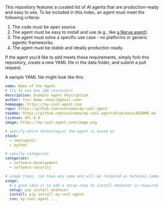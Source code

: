 This repository features a curated list of AI agents that are production-ready and easy to use. To be included in this index, an agent must meet the following criteria:

1. The code must be open source.
2. The agent must be easy to install and use (e.g., like [a Nerve agent](https://github.com/evilsocket/nerve)).
3. The agent must solve a specific use case - no platforms or generic agentic frameworks.
4. The agent must be stable and ideally production ready.

If the agent you’d like to add meets these requirements, simply fork this repository, create a new YAML file in the data folder, and submit a pull request.

A sample YAML file might look like this:

```yaml
name: Name of the Agent
# try to use max 200 characters
description: Example agent description.
author: Your Name <email@gmail.com>
homepage: https://my-cool-agent.com
repo: https://github.com/username/my-cool-agent
readme: https://github.com/username/my-cool-agent/blob/main/README.md
license: GPL-3.0
image: https://my-cool-agent.com/image.png

# specify which technologies the agent is based on
stack:
  - smolagents
  - python

# specify categories
categories:
  - software-development
  - software-security

# usage steps, can have any name and will be rendered as terminal commands
usage:
  # a good idea is to add a setup step to install whatever is required
  setup: pip install whatever
  install: pip install my-cool-agent
  run: my-cool-agent ...
```

